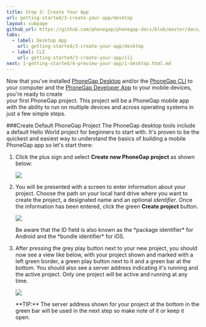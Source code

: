 ```yaml
---
title: Step 3: Create Your App
url: getting-started/3-create-your-app/desktop
layout: subpage
github_url: https://github.com/phonegap/phonegap-docs/blob/master/docs/1-getting-started/3-create-your-app/1-desktop.html.md
tabs:
  - label: Desktop App
    url: getting-started/3-create-your-app/desktop
  - label: CLI
    url: getting-started/3-create-your-app/cli
next: 1-getting-started/4-preview-your-app/1-desktop.html.md
---
```


Now that you've installed [PhoneGap Desktop](/getting-started/1-install-phonegap/desktop) and/or the [PhoneGap CLI](/getting-started/1-install-phonegap/cli)
to your computer and the [PhoneGap Developer App](getting-started/2-install-mobile-app) to your mobile devices, you're ready to create  
your first PhoneGap project. This project will be a PhoneGap mobile app with the ability to run on multiple devices and across operating systems
in just a few simple steps.


###Create Default PhoneGap Project
The PhoneGap desktop tools include a default Hello World project for beginners to start with. It's proven to be the quickest and easiest way to understand the basics of building a mobile PhoneGap app so let's start there:

1. Click the plus sign and select **Create new PhoneGap project** as shown below:

	![](/images/desktop-app-plus.png)
2. You will be presented with a screen to enter information about your project. Choose the path on your local hard drive where you want to 
create the project, a designated name and an optional *identifier*. Once the information has been entered, click the green **Create project** button.

    ![](/images/desktop-app-create-info.png)

	<div class="alert--warning">Be aware that the ID field is also known as the *package identifier* for Android and the *bundle identifier* for iOS.</div>

3. After pressing the grey play button next to your new project, you should now see a view like below, with your project shown and marked with a left green border, a green play button next to it and a green bar at the bottom. You should also see a server address indicating it's running and the active project. Only one project will be active and running
at any time.

   ![](/images/desktop-app-create.png)

   <div class="alert--tip">**TIP:** The server address shown for your project at the bottom in the green bar will be used in the next step so make note of it or keep it open. </div>
